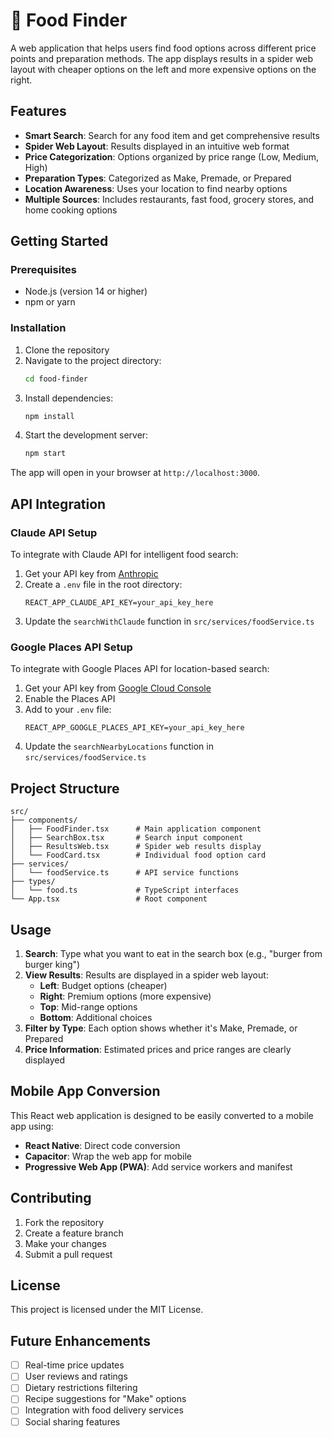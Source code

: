 # 🍔 Food Finder

A web application that helps users find food options across different price points and preparation methods. The app displays results in a spider web layout with cheaper options on the left and more expensive options on the right.

## Features

- **Smart Search**: Search for any food item and get comprehensive results
- **Spider Web Layout**: Results displayed in an intuitive web format
- **Price Categorization**: Options organized by price range (Low, Medium, High)
- **Preparation Types**: Categorized as Make, Premade, or Prepared
- **Location Awareness**: Uses your location to find nearby options
- **Multiple Sources**: Includes restaurants, fast food, grocery stores, and home cooking options

## Getting Started

### Prerequisites

- Node.js (version 14 or higher)
- npm or yarn

### Installation

1. Clone the repository
2. Navigate to the project directory:
   ```bash
   cd food-finder
   ```
3. Install dependencies:
   ```bash
   npm install
   ```
4. Start the development server:
   ```bash
   npm start
   ```

The app will open in your browser at `http://localhost:3000`.

## API Integration

### Claude API Setup

To integrate with Claude API for intelligent food search:

1. Get your API key from [Anthropic](https://console.anthropic.com/)
2. Create a `.env` file in the root directory:
   ```
   REACT_APP_CLAUDE_API_KEY=your_api_key_here
   ```
3. Update the `searchWithClaude` function in `src/services/foodService.ts`

### Google Places API Setup

To integrate with Google Places API for location-based search:

1. Get your API key from [Google Cloud Console](https://console.cloud.google.com/)
2. Enable the Places API
3. Add to your `.env` file:
   ```
   REACT_APP_GOOGLE_PLACES_API_KEY=your_api_key_here
   ```
4. Update the `searchNearbyLocations` function in `src/services/foodService.ts`

## Project Structure

```
src/
├── components/
│   ├── FoodFinder.tsx      # Main application component
│   ├── SearchBox.tsx       # Search input component
│   ├── ResultsWeb.tsx      # Spider web results display
│   └── FoodCard.tsx        # Individual food option card
├── services/
│   └── foodService.ts      # API service functions
├── types/
│   └── food.ts             # TypeScript interfaces
└── App.tsx                 # Root component
```

## Usage

1. **Search**: Type what you want to eat in the search box (e.g., "burger from burger king")
2. **View Results**: Results are displayed in a spider web layout:
   - **Left**: Budget options (cheaper)
   - **Right**: Premium options (more expensive)
   - **Top**: Mid-range options
   - **Bottom**: Additional choices
3. **Filter by Type**: Each option shows whether it's Make, Premade, or Prepared
4. **Price Information**: Estimated prices and price ranges are clearly displayed

## Mobile App Conversion

This React web application is designed to be easily converted to a mobile app using:

- **React Native**: Direct code conversion
- **Capacitor**: Wrap the web app for mobile
- **Progressive Web App (PWA)**: Add service workers and manifest

## Contributing

1. Fork the repository
2. Create a feature branch
3. Make your changes
4. Submit a pull request

## License

This project is licensed under the MIT License.

## Future Enhancements

- [ ] Real-time price updates
- [ ] User reviews and ratings
- [ ] Dietary restrictions filtering
- [ ] Recipe suggestions for "Make" options
- [ ] Integration with food delivery services
- [ ] Social sharing features
